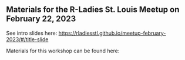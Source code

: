 ## Materials for the R-Ladies St. Louis Meetup on February 22, 2023

See intro slides here: https://rladiesstl.github.io/meetup-february-2023/#/title-slide

Materials for this workshop can be found here:
